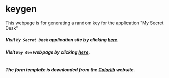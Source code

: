 # keygen
This webpage is for generating a random key for the application "My Secret Desk"

##### Visit `My Secret Desk` application site by clicking [here](https://kiranendra.github.io/msd/).

##### Visit `Key Gen` webpage by clicking [here](https://kiranendra.github.io/keygen/).

# 
##### The form template is downloaded from the [Colorlib](https://colorlib.com/wp/template/login-form-v19/) website.
